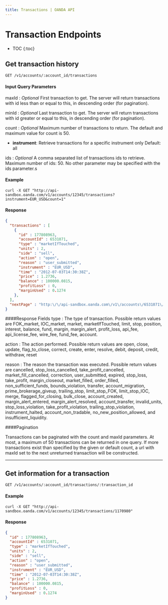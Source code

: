 ```yaml
---
title: Transactions | OANDA API
---
```


# Transaction Endpoints

* TOC
{:toc}

## Get transaction history

    GET /v1/accounts/:account_id/transactions

#### Input Query Parameters

maxId
: _Optional_ First transaction to get. The server will return transactions with id less than or equal to this, in descending order (for pagination). 

minId
: _Optional_ Last transaction to get. The server will return transactions with id greater or equal to this, in descending order (for pagination).

count
: _Optional_ Maximum number of transactions to return. The default and maximum value for count is 50.
* **instrument**: Retrieve transactions for a specific instrument only Default: all 

ids
: _Optional_ A comma separated list of transactions ids to retrieve. Maximum number of ids: 50. No other parameter may be specified with the ids parameter.s

#### Example
    curl -X GET "http://api-sandbox.oanda.com/v1/accounts/12345/transactions?instrument=EUR_USD&count=1"

#### Response

~~~json
{
  "transactions" : [
    {
      "id" : 177808963,
      "accountId" : 6531071,
      "type" : "marketIfTouched",
      "units" : 2,
      "side" : "sell",
      "action" : "open",
      "reason" : "user_submitted",
      "instrument" : "EUR_USD",
      "time" : "2012-07-03T14:30:38Z",
      "price" : 1.2736,
      "balance" : 100000.0815,
      "profitLoss" : 0,
      "marginUsed" : 0.1274
    },
  ],
  "nextPage" : "http:\/\/api-sandbox.oanda.com\/v1\/accounts\/6531071\/transactions?count=1&maxId=177808962"
}
~~~

####Response Fields
type
: The type of transaction. Possible return values are FOK_market, IOC_market, market, marketIfTouched, limit, stop, position, interest, balance, fund, margin, margin_alert, profit_loss, api_fee, api_license_fee, wire_fee, fund_fee, account.

action
: The action performed. Possible return values are open, close, update, flag_to_close, correct, create, enter, resolve, debit, deposit, credit, withdraw, reset

reason
: The reason the transaction was executed. Possible return values are cancelled, stop_loss_cancelled, take_profit_cancelled, market_fill_cancelled, correction, user_submitted, expired, stop_loss, take_profit, margin_closeout, market_filled, order_filled, non_sufficient_funds, bounds_violation, transfer, account_migration, prime_brokerage_giveup, trailing_stop, limit_stop_FOK, limit_stop_IOC, merge, flagged_for_closing, bulk_close, account_created, margin_alert_entered, margin_alert_resolved, account_transfer, invalid_units, stop_loss_violation, take_profit_violation, trailing_stop_violation, instrument_halted, account_non_tradable, no_new_position_allowed, and insufficient_liquidity.

####Pagination

Transactions can be paginated with the count and maxId parameters.
At most, a maximum of 50 transactions can be returned in one query. 
If more transactions exist than specified by the given or default count, a url with maxId set to the next unreturned transaction will be constructed.

----

## Get information for a transaction

    GET /v1/accounts/:account_id/transactions/:transaction_id

#### Example
    curl -X GET "http://api-sandbox.oanda.com/v1/accounts/12345/transactions/1170980"

#### Response

~~~json
{
  "id" : 177808963,
  "accountId" : 6531071,
  "type" : "marketIfTouched",
  "units" : 2,
  "side" : "sell",
  "action" : "open",
  "reason" : "user_submitted",
  "instrument" : "EUR_USD",
  "time" : "2012-07-03T14:30:38Z",
  "price" : 1.2736,
  "balance" : 100000.0815,
  "profitLoss" : 0,
  "marginUsed" : 0.1274
}
~~~
